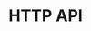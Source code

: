 # HTTP API

<div id='redoc-container'>
</div>
<script>
    (function() {
        Redoc.init('../../_static/api/custom_reports_http_api.json', {}, document.getElementById('redoc-container'), () => {window.prepareRedocMenu ? window.prepareRedocMenu() : setTimeout(()=>{window.prepareRedocMenu()}, 2000)});
    })();
</script>
